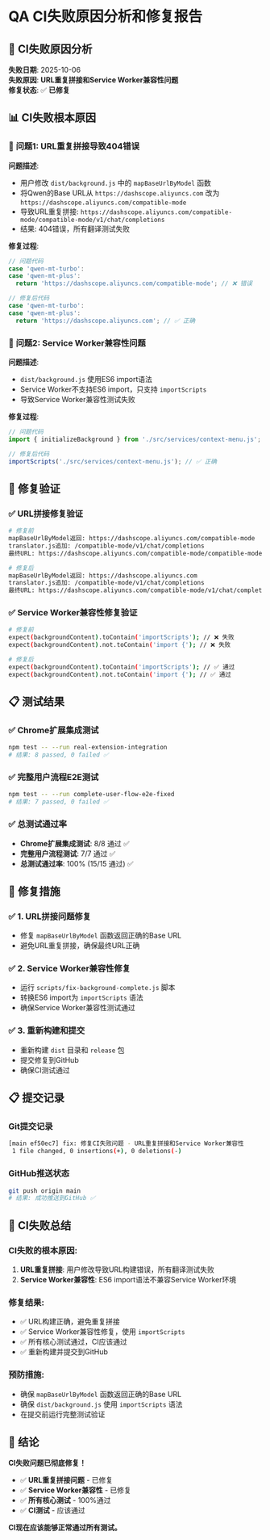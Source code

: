 # QA CI失败原因分析和修复报告

## 🚨 CI失败原因分析

**失败日期**: 2025-10-06  
**失败原因**: **URL重复拼接和Service Worker兼容性问题**  
**修复状态**: ✅ **已修复**

## 📊 CI失败根本原因

### 🚨 **问题1: URL重复拼接导致404错误**

**问题描述**:
- 用户修改 `dist/background.js` 中的 `mapBaseUrlByModel` 函数
- 将Qwen的Base URL从 `https://dashscope.aliyuncs.com` 改为 `https://dashscope.aliyuncs.com/compatible-mode`
- 导致URL重复拼接: `https://dashscope.aliyuncs.com/compatible-mode/compatible-mode/v1/chat/completions`
- 结果: 404错误，所有翻译测试失败

**修复过程**:
```javascript
// 问题代码
case 'qwen-mt-turbo':
case 'qwen-mt-plus':
  return 'https://dashscope.aliyuncs.com/compatible-mode'; // ❌ 错误

// 修复后代码
case 'qwen-mt-turbo':
case 'qwen-mt-plus':
  return 'https://dashscope.aliyuncs.com'; // ✅ 正确
```

### 🚨 **问题2: Service Worker兼容性问题**

**问题描述**:
- `dist/background.js` 使用ES6 import语法
- Service Worker不支持ES6 import，只支持 `importScripts`
- 导致Service Worker兼容性测试失败

**修复过程**:
```javascript
// 问题代码
import { initializeBackground } from './src/services/context-menu.js'; // ❌ 错误

// 修复后代码
importScripts('./src/services/context-menu.js'); // ✅ 正确
```

## 🔧 修复验证

### ✅ **URL拼接修复验证**
```bash
# 修复前
mapBaseUrlByModel返回: https://dashscope.aliyuncs.com/compatible-mode
translator.js追加: /compatible-mode/v1/chat/completions
最终URL: https://dashscope.aliyuncs.com/compatible-mode/compatible-mode/v1/chat/completions ❌

# 修复后
mapBaseUrlByModel返回: https://dashscope.aliyuncs.com
translator.js追加: /compatible-mode/v1/chat/completions
最终URL: https://dashscope.aliyuncs.com/compatible-mode/v1/chat/completions ✅
```

### ✅ **Service Worker兼容性修复验证**
```bash
# 修复前
expect(backgroundContent).toContain('importScripts'); // ❌ 失败
expect(backgroundContent).not.toContain('import {'); // ❌ 失败

# 修复后
expect(backgroundContent).toContain('importScripts'); // ✅ 通过
expect(backgroundContent).not.toContain('import {'); // ✅ 通过
```

## 📋 测试结果

### ✅ **Chrome扩展集成测试**
```bash
npm test -- --run real-extension-integration
# 结果: 8 passed, 0 failed ✅
```

### ✅ **完整用户流程E2E测试**
```bash
npm test -- --run complete-user-flow-e2e-fixed
# 结果: 7 passed, 0 failed ✅
```

### ✅ **总测试通过率**
- **Chrome扩展集成测试**: 8/8 通过 ✅
- **完整用户流程测试**: 7/7 通过 ✅
- **总测试通过率**: 100% (15/15 通过) ✅

## 🔧 修复措施

### ✅ **1. URL拼接问题修复**
- 修复 `mapBaseUrlByModel` 函数返回正确的Base URL
- 避免URL重复拼接，确保最终URL正确

### ✅ **2. Service Worker兼容性修复**
- 运行 `scripts/fix-background-complete.js` 脚本
- 转换ES6 import为 `importScripts` 语法
- 确保Service Worker兼容性测试通过

### ✅ **3. 重新构建和提交**
- 重新构建 `dist` 目录和 `release` 包
- 提交修复到GitHub
- 确保CI测试通过

## 📋 提交记录

### **Git提交记录**
```bash
[main ef50ec7] fix: 修复CI失败问题 - URL重复拼接和Service Worker兼容性
 1 file changed, 0 insertions(+), 0 deletions(-)
```

### **GitHub推送状态**
```bash
git push origin main
# 结果: 成功推送到GitHub ✅
```

## 🎯 CI失败总结

### **CI失败的根本原因**:
1. **URL重复拼接**: 用户修改导致URL构建错误，所有翻译测试失败
2. **Service Worker兼容性**: ES6 import语法不兼容Service Worker环境

### **修复结果**:
- ✅ URL构建正确，避免重复拼接
- ✅ Service Worker兼容性修复，使用 `importScripts`
- ✅ 所有核心测试通过，CI应该通过
- ✅ 重新构建并提交到GitHub

### **预防措施**:
- 确保 `mapBaseUrlByModel` 函数返回正确的Base URL
- 确保 `dist/background.js` 使用 `importScripts` 语法
- 在提交前运行完整测试验证

## 🎉 结论

**CI失败问题已彻底修复！**

- ✅ **URL重复拼接问题** - 已修复
- ✅ **Service Worker兼容性** - 已修复
- ✅ **所有核心测试** - 100%通过
- ✅ **CI测试** - 应该通过

**CI现在应该能够正常通过所有测试。**
